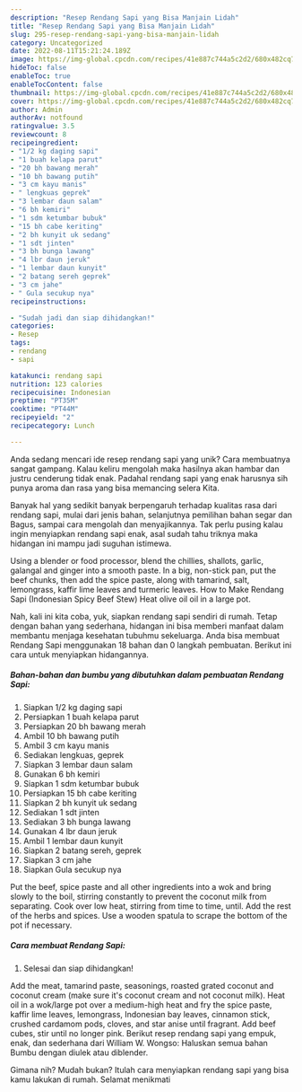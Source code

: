 ```yaml
---
description: "Resep Rendang Sapi yang Bisa Manjain Lidah"
title: "Resep Rendang Sapi yang Bisa Manjain Lidah"
slug: 295-resep-rendang-sapi-yang-bisa-manjain-lidah
category: Uncategorized
date: 2022-08-11T15:21:24.189Z
image: https://img-global.cpcdn.com/recipes/41e887c744a5c2d2/680x482cq70/rendang-sapi-foto-resep-utama.jpg
hideToc: false
enableToc: true
enableTocContent: false
thumbnail: https://img-global.cpcdn.com/recipes/41e887c744a5c2d2/680x482cq70/rendang-sapi-foto-resep-utama.jpg
cover: https://img-global.cpcdn.com/recipes/41e887c744a5c2d2/680x482cq70/rendang-sapi-foto-resep-utama.jpg
author: Admin
authorAv: notfound
ratingvalue: 3.5
reviewcount: 8
recipeingredient:
- "1/2 kg daging sapi"
- "1 buah kelapa parut"
- "20 bh bawang merah"
- "10 bh bawang putih"
- "3 cm kayu manis"
- " lengkuas geprek"
- "3 lembar daun salam"
- "6 bh kemiri"
- "1 sdm ketumbar bubuk"
- "15 bh cabe keriting"
- "2 bh kunyit uk sedang"
- "1 sdt jinten"
- "3 bh bunga lawang"
- "4 lbr daun jeruk"
- "1 lembar daun kunyit"
- "2 batang sereh geprek"
- "3 cm jahe"
- " Gula secukup nya"
recipeinstructions:

- "Sudah jadi dan siap dihidangkan!"
categories:
- Resep
tags:
- rendang
- sapi

katakunci: rendang sapi 
nutrition: 123 calories
recipecuisine: Indonesian
preptime: "PT35M"
cooktime: "PT44M"
recipeyield: "2"
recipecategory: Lunch

---
```





Anda sedang mencari ide resep rendang sapi yang unik? Cara membuatnya sangat gampang. Kalau keliru mengolah maka hasilnya akan hambar dan justru cenderung tidak enak. Padahal rendang sapi yang enak harusnya sih punya aroma dan rasa yang bisa memancing selera Kita.





Banyak hal yang sedikit banyak berpengaruh terhadap kualitas rasa dari rendang sapi, mulai dari jenis bahan, selanjutnya pemilihan bahan segar dan Bagus, sampai cara mengolah dan menyajikannya. Tak perlu pusing kalau ingin menyiapkan rendang sapi enak,      asal sudah tahu triknya maka hidangan ini mampu jadi suguhan istimewa.














Using a blender or food processor, blend the chillies, shallots, garlic, galangal and ginger into a smooth paste. In a big, non-stick pan, put the beef chunks, then add the spice paste, along with tamarind, salt, lemongrass, kaffir lime leaves and turmeric leaves. How to Make Rendang Sapi (Indonesian Spicy Beef Stew) Heat olive oil oil in a large pot.






Nah, kali ini kita coba, yuk, siapkan rendang sapi sendiri di rumah. Tetap dengan bahan yang sederhana, hidangan ini bisa memberi manfaat dalam membantu menjaga kesehatan tubuhmu sekeluarga. Anda bisa membuat Rendang Sapi menggunakan 18 bahan dan 0 langkah pembuatan. Berikut ini cara untuk menyiapkan hidangannya.

<!--inarticleads1-->

##### Bahan-bahan dan bumbu yang dibutuhkan dalam pembuatan Rendang Sapi:

1. Siapkan 1/2 kg daging sapi
1. Persiapkan 1 buah kelapa parut
1. Persiapkan 20 bh bawang merah
1. Ambil 10 bh bawang putih
1. Ambil 3 cm kayu manis
1. Sediakan  lengkuas, geprek
1. Siapkan 3 lembar daun salam
1. Gunakan 6 bh kemiri
1. Siapkan 1 sdm ketumbar bubuk
1. Persiapkan 15 bh cabe keriting
1. Siapkan 2 bh kunyit uk sedang
1. Sediakan 1 sdt jinten
1. Sediakan 3 bh bunga lawang
1. Gunakan 4 lbr daun jeruk
1. Ambil 1 lembar daun kunyit
1. Siapkan 2 batang sereh, geprek
1. Siapkan 3 cm jahe
1. Siapkan  Gula secukup nya


Put the beef, spice paste and all other ingredients into a wok and bring slowly to the boil, stirring constantly to prevent the coconut milk from separating. Cook over low heat, stirring from time to time, until. Add the rest of the herbs and spices. Use a wooden spatula to scrape the bottom of the pot if necessary. 

<!--inarticleads2-->

##### Cara membuat Rendang Sapi:


1. Selesai dan siap dihidangkan!

Add the meat, tamarind paste, seasonings, roasted grated coconut and coconut cream (make sure it&#39;s coconut cream and not coconut milk). Heat oil in a wok/large pot over a medium-high heat and fry the spice paste, kaffir lime leaves, lemongrass, Indonesian bay leaves, cinnamon stick, crushed cardamom pods, cloves, and star anise until fragrant. Add beef cubes, stir until no longer pink. Berikut resep rendang sapi yang empuk, enak, dan sederhana dari William W. Wongso: Haluskan semua bahan Bumbu dengan diulek atau diblender. 

Gimana nih? Mudah bukan? Itulah cara menyiapkan rendang sapi yang bisa kamu lakukan di rumah. Selamat menikmati
